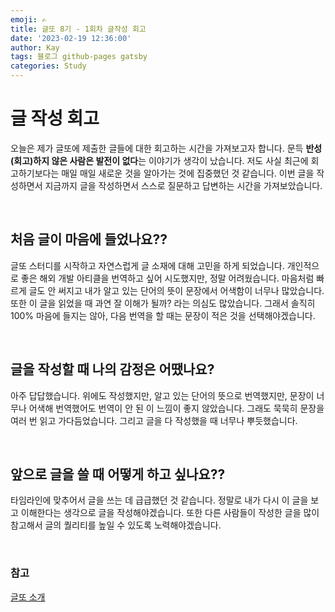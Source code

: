 ```yaml
---
emoji: ✍️
title: 글또 8기 - 1회차 글작성 회고
date: '2023-02-19 12:36:00'
author: Kay
tags: 블로그 github-pages gatsby
categories: Study
---
```


# 글 작성 회고
오늘은 제가 글또에 제출한 글들에 대한 회고하는 시간을 가져보고자 합니다. 문득 <b>반성(회고)하지 않은 사람은 발전이 없다</b>는 이야기가 생각이 났습니다.
저도 사실 최근에 회고하기보다는 매일 매일 새로운 것을 알아가는 것에 집중했던 것 같습니다. 이번 글을 작성하면서 지금까지 글을 작성하면서 스스로 질문하고
답변하는 시간을 가져보았습니다.

<br/>

## 처음 글이 마음에 들었나요??
글또 스터디를 시작하고 자연스럽게 글 소재에 대해 고민을 하게 되었습니다. 개인적으로 좋은 해외 개발 아티클을 번역하고 싶어 시도했지만,
정말 어려웠습니다. 마음처럼 빠르게 글도 안 써지고 내가 알고 있는 단어의 뜻이 문장에서 어색함이 너무나 많았습니다. 또한 이 글을 읽었을 때 과연 잘 이해가 될까?
라는 의심도 많았습니다. 그래서 솔직히 100% 마음에 들지는 않아, 다음 번역을 할 때는 문장이 적은 것을 선택해야겠습니다.

<br/>

## 글을 작성할 때 나의 감정은 어땠나요?
아주 답답했습니다. 위에도 작성했지만, 알고 있는 단어의 뜻으로 번역했지만, 문장이 너무나 어색해 번역했어도 번역이 안 된 이 느낌이 좋지 않았습니다.
그래도 묵묵히 문장을 여러 번 읽고 가다듬었습니다. 그리고 글을 다 작성했을 때 너무나 뿌듯했습니다. 

<br/>

## 앞으로 글을 쓸 때 어떻게 하고 싶나요??
타임라인에 맞추어서 글을 쓰는 데 급급했던 것 같습니다. 정말로 내가 다시 이 글을 보고 이해한다는 생각으로 글을 작성해야겠습니다. 또한 다른 사람들이 작성한 글을
많이 참고해서 글의 퀄리티를 높일 수 있도록 노력해야겠습니다.

<br/>

### 참고
[글또 소개](https://www.notion.so/ac5b18a482fb4df497d4e8257ad4d516)

```toc
```
